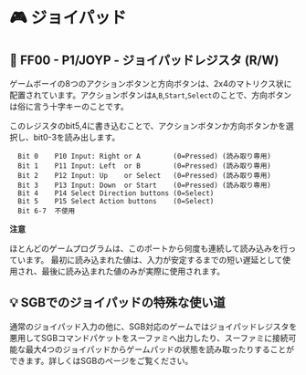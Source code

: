 # 🎮 ジョイパッド

## 🧮 FF00 - P1/JOYP - ジョイパッドレジスタ (R/W)

ゲームボーイの8つのアクションボタンと方向ボタンは、2x4のマトリクス状に配置されています。アクションボタンは`A`,`B`,`Start`,`Select`のことで、方向ボタンは俗に言う十字キーのことです。

このレジスタのbit5,4に書き込むことで、アクションボタンか方向ボタンかを選択し、bit0-3を読み出します。

```
  Bit 0    P10 Input: Right or A        (0=Pressed) (読み取り専用)
  Bit 1    P11 Input: Left  or B        (0=Pressed) (読み取り専用)
  Bit 2    P12 Input: Up    or Select   (0=Pressed) (読み取り専用)
  Bit 3    P13 Input: Down  or Start    (0=Pressed) (読み取り専用)
  Bit 4    P14 Select Direction buttons (0=Select)
  Bit 5    P15 Select Action buttons    (0=Select)
  Bit 6-7  不使用
```

**注意**

ほとんどのゲームプログラムは、このポートから何度も連続して読み込みを行っています。
最初に読み込まれた値は、入力が安定するまでの短い遅延として使用され、最後に読み込まれた値のみが実際に使用されます。

## 💡 SGBでのジョイパッドの特殊な使い道

通常のジョイパッド入力の他に、SGB対応のゲームではジョイパッドレジスタを悪用してSGBコマンドパケットをスーファミへ出力したり、スーファミに接続可能な最大4つのジョイパッドからゲームパッドの状態を読み取ったりすることができます。詳しくはSGBのページをご覧ください。
